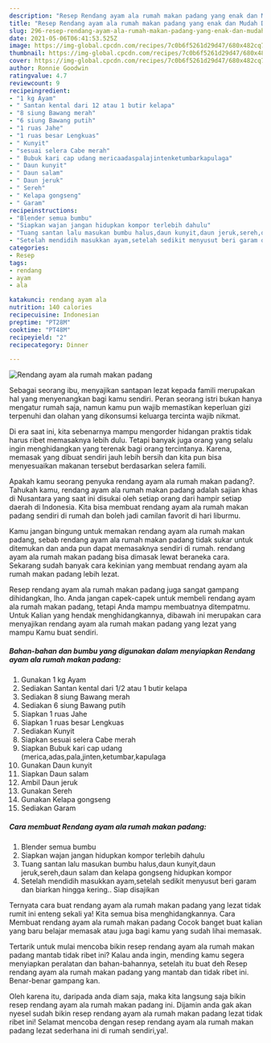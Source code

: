 ```yaml
---
description: "Resep Rendang ayam ala rumah makan padang yang enak dan Mudah Dibuat"
title: "Resep Rendang ayam ala rumah makan padang yang enak dan Mudah Dibuat"
slug: 296-resep-rendang-ayam-ala-rumah-makan-padang-yang-enak-dan-mudah-dibuat
date: 2021-05-06T06:41:53.525Z
image: https://img-global.cpcdn.com/recipes/7c0b6f5261d29d47/680x482cq70/rendang-ayam-ala-rumah-makan-padang-foto-resep-utama.jpg
thumbnail: https://img-global.cpcdn.com/recipes/7c0b6f5261d29d47/680x482cq70/rendang-ayam-ala-rumah-makan-padang-foto-resep-utama.jpg
cover: https://img-global.cpcdn.com/recipes/7c0b6f5261d29d47/680x482cq70/rendang-ayam-ala-rumah-makan-padang-foto-resep-utama.jpg
author: Ronnie Goodwin
ratingvalue: 4.7
reviewcount: 9
recipeingredient:
- "1 kg Ayam"
- " Santan kental dari 12 atau 1 butir kelapa"
- "8 siung Bawang merah"
- "6 siung Bawang putih"
- "1 ruas Jahe"
- "1 ruas besar Lengkuas"
- " Kunyit"
- "sesuai selera Cabe merah"
- " Bubuk kari cap udang mericaadaspalajintenketumbarkapulaga"
- " Daun kunyit"
- " Daun salam"
- " Daun jeruk"
- " Sereh"
- " Kelapa gongseng"
- " Garam"
recipeinstructions:
- "Blender semua bumbu"
- "Siapkan wajan jangan hidupkan kompor terlebih dahulu"
- "Tuang santan lalu masukan bumbu halus,daun kunyit,daun jeruk,sereh,daun salam dan kelapa gongseng hidupkan kompor"
- "Setelah mendidih masukkan ayam,setelah sedikit menyusut beri garam dan biarkan hingga kering.. Siap disajikan"
categories:
- Resep
tags:
- rendang
- ayam
- ala

katakunci: rendang ayam ala 
nutrition: 140 calories
recipecuisine: Indonesian
preptime: "PT28M"
cooktime: "PT48M"
recipeyield: "2"
recipecategory: Dinner

---
```



![Rendang ayam ala rumah makan padang](https://img-global.cpcdn.com/recipes/7c0b6f5261d29d47/680x482cq70/rendang-ayam-ala-rumah-makan-padang-foto-resep-utama.jpg)

Sebagai seorang ibu, menyajikan santapan lezat kepada famili merupakan hal yang menyenangkan bagi kamu sendiri. Peran seorang istri bukan hanya mengatur rumah saja, namun kamu pun wajib memastikan keperluan gizi terpenuhi dan olahan yang dikonsumsi keluarga tercinta wajib nikmat.

Di era  saat ini, kita sebenarnya mampu mengorder hidangan praktis tidak harus ribet memasaknya lebih dulu. Tetapi banyak juga orang yang selalu ingin menghidangkan yang terenak bagi orang tercintanya. Karena, memasak yang dibuat sendiri jauh lebih bersih dan kita pun bisa menyesuaikan makanan tersebut berdasarkan selera famili. 



Apakah kamu seorang penyuka rendang ayam ala rumah makan padang?. Tahukah kamu, rendang ayam ala rumah makan padang adalah sajian khas di Nusantara yang saat ini disukai oleh setiap orang dari hampir setiap daerah di Indonesia. Kita bisa membuat rendang ayam ala rumah makan padang sendiri di rumah dan boleh jadi camilan favorit di hari liburmu.

Kamu jangan bingung untuk memakan rendang ayam ala rumah makan padang, sebab rendang ayam ala rumah makan padang tidak sukar untuk ditemukan dan anda pun dapat memasaknya sendiri di rumah. rendang ayam ala rumah makan padang bisa dimasak lewat beraneka cara. Sekarang sudah banyak cara kekinian yang membuat rendang ayam ala rumah makan padang lebih lezat.

Resep rendang ayam ala rumah makan padang juga sangat gampang dihidangkan, lho. Anda jangan capek-capek untuk membeli rendang ayam ala rumah makan padang, tetapi Anda mampu membuatnya ditempatmu. Untuk Kalian yang hendak menghidangkannya, dibawah ini merupakan cara menyajikan rendang ayam ala rumah makan padang yang lezat yang mampu Kamu buat sendiri.

<!--inarticleads1-->

##### Bahan-bahan dan bumbu yang digunakan dalam menyiapkan Rendang ayam ala rumah makan padang:

1. Gunakan 1 kg Ayam
1. Sediakan  Santan kental dari 1/2 atau 1 butir kelapa
1. Sediakan 8 siung Bawang merah
1. Sediakan 6 siung Bawang putih
1. Siapkan 1 ruas Jahe
1. Siapkan 1 ruas besar Lengkuas
1. Sediakan  Kunyit
1. Siapkan sesuai selera Cabe merah
1. Siapkan  Bubuk kari cap udang (merica,adas,pala,jinten,ketumbar,kapulaga
1. Gunakan  Daun kunyit
1. Siapkan  Daun salam
1. Ambil  Daun jeruk
1. Gunakan  Sereh
1. Gunakan  Kelapa gongseng
1. Sediakan  Garam




<!--inarticleads2-->

##### Cara membuat Rendang ayam ala rumah makan padang:

1. Blender semua bumbu
1. Siapkan wajan jangan hidupkan kompor terlebih dahulu
1. Tuang santan lalu masukan bumbu halus,daun kunyit,daun jeruk,sereh,daun salam dan kelapa gongseng hidupkan kompor
1. Setelah mendidih masukkan ayam,setelah sedikit menyusut beri garam dan biarkan hingga kering.. Siap disajikan




Ternyata cara buat rendang ayam ala rumah makan padang yang lezat tidak rumit ini enteng sekali ya! Kita semua bisa menghidangkannya. Cara Membuat rendang ayam ala rumah makan padang Cocok banget buat kalian yang baru belajar memasak atau juga bagi kamu yang sudah lihai memasak.

Tertarik untuk mulai mencoba bikin resep rendang ayam ala rumah makan padang mantab tidak ribet ini? Kalau anda ingin, mending kamu segera menyiapkan peralatan dan bahan-bahannya, setelah itu buat deh Resep rendang ayam ala rumah makan padang yang mantab dan tidak ribet ini. Benar-benar gampang kan. 

Oleh karena itu, daripada anda diam saja, maka kita langsung saja bikin resep rendang ayam ala rumah makan padang ini. Dijamin anda gak akan nyesel sudah bikin resep rendang ayam ala rumah makan padang lezat tidak ribet ini! Selamat mencoba dengan resep rendang ayam ala rumah makan padang lezat sederhana ini di rumah sendiri,ya!.

